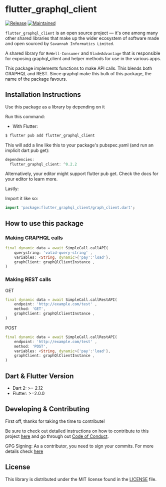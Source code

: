 # flutter_graphql_client

[![Release](https://img.shields.io/badge/Version-^0.2.2-green.svg?style=for-the-badge)](https://shields.io/)
[![Maintained](https://img.shields.io/badge/Maintained-Actively-informational.svg?style=for-the-badge)](https://shields.io/)

`flutter_graphql_client` is an open source project &mdash; it's one among many other shared libraries that make up the wider ecosystem of software made and open sourced by `Savannah Informatics Limited`.

A shared library for `BeWell-Consumer` and `SladeAdvantage` that is responsible for exposing graphql_client and helper methods for use in the various apps.

This package implements functions to make API calls. This blends both GRAPHQL and REST.
Since graphql make this bulk of this package, the name of the package favours.

## Installation Instructions

Use this package as a library by depending on it

Run this command:

- With Flutter:

```dart
$ flutter pub add flutter_graphql_client
```

This will add a line like this to your package's pubspec.yaml (and run an implicit dart pub get):

```dart
dependencies:
  flutter_graphql_client: ^0.2.2
```

Alternatively, your editor might support flutter pub get. Check the docs for your editor to learn more.

Lastly:

Import it like so:

```dart
import 'package:flutter_graphql_client/graph_client.dart';
```

## How to use this package

### Making GRAPHQL calls

```dart
final dynamic data = await SimpleCall.callAPI(
    querystring: 'valid-query-string' ,
    variables: <String, dynamic>{'pay':'load'},
    graphClient: graphQlClientInstance ,
)
```

### Making REST calls

GET

```dart
final dynamic data = await SimpleCall.callRestAPI(
    endpoint: 'http://example.com/test' ,
    method: 'GET',
    graphClient: graphQlClientInstance ,
)
```

POST

```dart
final dynamic data = await SimpleCall.callRestAPI(
    endpoint: 'http://example.com/test' ,
    method: 'POST',
    variables: <String, dynamic>{'pay':'load'},
    graphClient: graphQlClientInstance ,
)
```

## Dart & Flutter Version

- Dart 2: >= 2.12
- Flutter: >=2.0.0

## Developing & Contributing

First off, thanks for taking the time to contribute!

Be sure to check out detailed instructions on how to contribute to this project [here](https://github.com/savannahghi/flutter_graphql_client/blob/main/CONTRIBUTING.md) and go through out [Code of Conduct](https://github.com/savannahghi/flutter_graphql_client/blob/main/CODE_OF_CONDUCT.md).

GPG Signing: 
As a contributor, you need to sign your commits. For more details check [here](https://docs.github.com/en/github/authenticating-to-github/managing-commit-signature-verification/signing-commits)

## License

This library is distributed under the MIT license found in the [LICENSE](https://github.com/savannahghi/flutter_graphql_client/blob/main/LICENSE) file.
